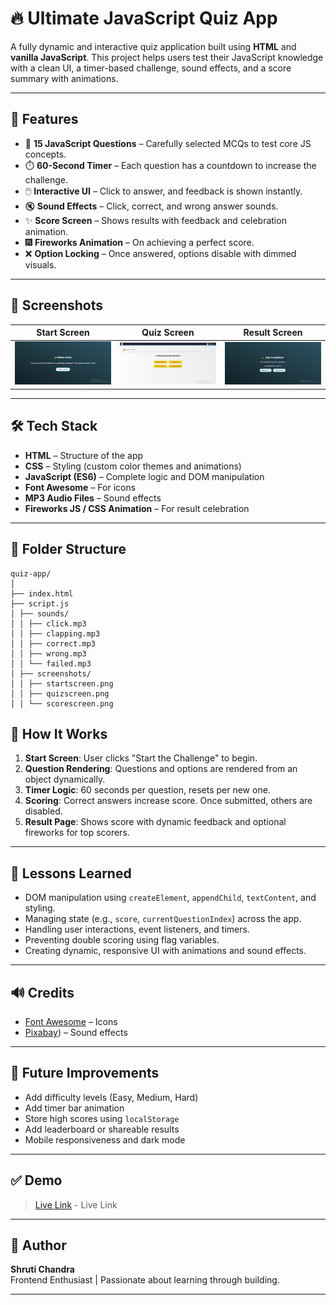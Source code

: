 # 🔥 Ultimate JavaScript Quiz App

A fully dynamic and interactive quiz application built using **HTML** and **vanilla JavaScript**. This project helps users test their JavaScript knowledge with a clean UI, a timer-based challenge, sound effects, and a score summary with animations.

---

## 🚀 Features

- 🎯 **15 JavaScript Questions** – Carefully selected MCQs to test core JS concepts.
- ⏱️ **60-Second Timer** – Each question has a countdown to increase the challenge.
- 🖱️ **Interactive UI** – Click to answer, and feedback is shown instantly.
- 🔇 **Sound Effects** – Click, correct, and wrong answer sounds.
- ✨ **Score Screen** – Shows results with feedback and celebration animation.
- 🎆 **Fireworks Animation** – On achieving a perfect score.
- ❌ **Option Locking** – Once answered, options disable with dimmed visuals.

---

## 📸 Screenshots

| Start Screen | Quiz Screen | Result Screen |
|--------------|-------------|----------------|
| ![Start](./screenshots/startscreen.PNG) | ![Quiz](./screenshots/quizscreen.PNG) | ![Result](./screenshots/scorescreen.PNG) |

---

## 🛠️ Tech Stack

- **HTML** – Structure of the app
- **CSS** – Styling (custom color themes and animations)
- **JavaScript (ES6)** – Complete logic and DOM manipulation
- **Font Awesome** – For icons
- **MP3 Audio Files** – Sound effects
- **Fireworks JS / CSS Animation** – For result celebration

---

## 📁 Folder Structure

```
quiz-app/
│
├── index.html
├── script.js
│ ├── sounds/
│ │ ├── click.mp3
│ │ ├── clapping.mp3
│ │ ├── correct.mp3
│ │ ├── wrong.mp3
│ │ └── failed.mp3
│ ├── screenshots/
│ │ ├── startscreen.png
│ │ ├── quizscreen.png
│ │ └── scorescreen.png

```

## 🧠 How It Works

1. **Start Screen**: User clicks "Start the Challenge" to begin.
2. **Question Rendering**: Questions and options are rendered from an object dynamically.
3. **Timer Logic**: 60 seconds per question, resets per new one.
4. **Scoring**: Correct answers increase score. Once submitted, others are disabled.
5. **Result Page**: Shows score with dynamic feedback and optional fireworks for top scorers.

---

## 🧪 Lessons Learned

- DOM manipulation using `createElement`, `appendChild`, `textContent`, and styling.
- Managing state (e.g., `score`, `currentQuestionIndex`) across the app.
- Handling user interactions, event listeners, and timers.
- Preventing double scoring using flag variables.
- Creating dynamic, responsive UI with animations and sound effects.

---

## 🔊 Credits

- [Font Awesome](https://fontawesome.com/) – Icons
- [Pixabay](https://pixabay.com/sound-effects/)) – Sound effects

---

## 📌 Future Improvements

- Add difficulty levels (Easy, Medium, Hard)
- Add timer bar animation
- Store high scores using `localStorage`
- Add leaderboard or shareable results
- Mobile responsiveness and dark mode

---

## ✅ Demo

> [Live Link](https://techieshruti.github.io/Quiz-App-with-Timer/) - Live Link

---

## 🙌 Author

**Shruti Chandra**  
Frontend Enthusiast | Passionate about learning through building.

---



